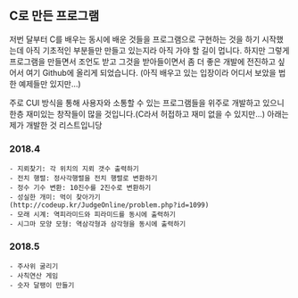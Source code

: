 ## C로 만든 프로그램

저번 달부터 C를 배우는 동시에 배운 것들을 프로그램으로 구현하는 것을 하기 시작했는데 아직 기초적인 부분들만 만들고 있는지라 아직 가야 할 길이 멉니다. 하지만 그렇게 프로그램을 만들면서 조언도 받고 그것을 받아들이면서 좀 더 좋은 개발에 전진하고 싶어서 여기 Github에 올리게 되었습니다. (아직 배우고 있는 입장이라 어디서 보았을 법한 예제들만 있지만...)

주로 CUI 방식을 통해 사용자와 소통할 수 있는 프로그램들을 위주로 개발하고 있으니 한층 재미있는 창작들이 많을 것입니다.(C라서 허접하고 재미 없을 수 있지만...) 아래는 제가 개발한 것 리스트입니당

### 2018.4

```
- 지뢰찾기: 각 위치의 지뢰 갯수 출력하기
- 전치 행렬: 정사각행렬을 전치 행렬로 변환하기
- 정수 기수 변환: 10진수를 2진수로 변환하기
- 성실한 개미: 먹이 찾아가기
(http://codeup.kr/JudgeOnline/problem.php?id=1099)
- 모래 시계: 역피라미드와 피라미드를 동시에 출력하기
- 시그마 모양 모형: 역삼각형과 삼각형을 동시에 출력하기
```

### 2018.5
```
- 주사위 굴리기
- 사칙연산 게임
- 숫자 달팽이 만들기
```
